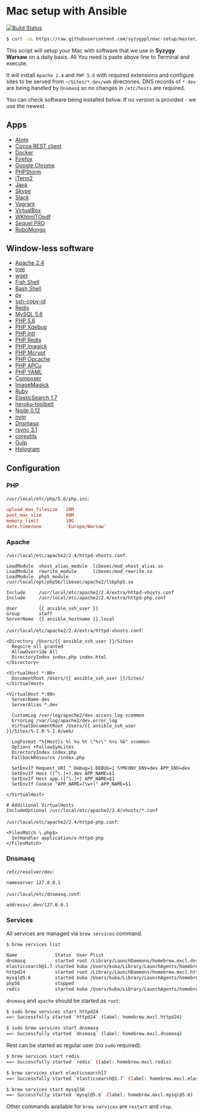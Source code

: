 # Mac setup with Ansible

[![Build Status](https://travis-ci.org/syzygypl/mac-setup.svg?branch=master)](https://travis-ci.org/syzygypl/mac-setup)

```bash
$ curl -sL https://raw.githubusercontent.com/syzygypl/mac-setup/master/bootstrap.sh | bash
```

This script will setup your Mac with software that we use in **Syzygy Warsaw** on a daily basis. All You need is paste above line to Terminal and execute.

It will install `Apache 2.4` and `PHP 5.6` with required extensions and configure sites to be served from `~/Sites/*.dev/web` directories.
DNS records of `*.dev` are being handled by `Dnsmasq` so no changes in `/etc/hosts` are required.

You can check software being installed below. If no version is provided - we use the newest.

## Apps

- [Atom](https://atom.io/)
- [Cocoa REST client](https://mmattozzi.github.io/cocoa-rest-client/)
- [Docker](https://www.docker.com/products/docker)
- [Firefox](https://www.mozilla.org/firefox/)
- [Google Chrome](https://www.google.com/chrome/)
- [PHPStorm](https://www.jetbrains.com/phpstorm/)
- [iTerm2](https://www.iterm2.com/)
- [Java](https://www.oracle.com/technetwork/java/javase/downloads/jdk8-downloads-2133151.html)
- [Skype](https://www.skype.com/)
- [Slack](https://slack.com/)
- [Vagrant](https://www.vagrantup.com/)
- [VirtualBox](https://www.virtualbox.org/)
- [WKhtmlTOpdf](http://wkhtmltopdf.org/)
- [Sequel PRO](https://www.sequelpro.com/)
- [RoboMongo](https://robomongo.org/)

## Window-less software

- [Apache 2.4](https://httpd.apache.org/)
- [tree](http://mama.indstate.edu/users/ice/tree/)
- [wget](https://www.gnu.org/software/wget/)
- [Fish Shell](https://fishshell.com)
- [Bash Shell](https://www.gnu.org/software/bash/)
- [pv](https://www.ivarch.com/programs/pv.shtml)
- [ssh-copy-id](https://www.openssh.com/)
- [Redis](http://redis.io/)
- [MySQL 5.6](https://dev.mysql.com/doc/refman/5.6/en/)
- [PHP 5.6](https://php.net)
- [PHP Xdebug](http://xdebug.org)
- [PHP Intl](http://php.net/manual/en/book.intl.php)
- [PHP Redis](https://github.com/phpredis/phpredis)
- [PHP Imagick](https://pecl.php.net/package/imagick)
- [PHP Mcrypt](http://php.net/manual/en/book.mcrypt.php)
- [PHP Opcache](http://php.net/manual/en/book.opcache.php)
- [PHP APCu](https://pecl.php.net/package/apcu)
- [PHP YAML](https://pecl.php.net/package/yaml)
- [Composer](http://getcomposer.org)
- [ImageMagick](https://www.imagemagick.org/)
- [Ruby](https://www.ruby-lang.org/)
- [ElasticSearch 1.7](https://www.elastic.co/products/elasticsearch)
- [heroku-toolbelt](https://cli.heroku.com)
- [Node 0.12](https://nodejs.org/)
- [nvm](https://github.com/creationix/nvm)
- [Dnsmasq](http://www.thekelleys.org.uk/dnsmasq/doc.html)
- [rsync 3.1](https://rsync.samba.org/)
- [coreutils](https://www.gnu.org/software/coreutils)
- [Gulp](http://gulpjs.com/)
- [Hologram](https://trulia.github.io/hologram/)


## Configuration

### PHP

`/usr/local/etc/php/5.6/php.ini`:

```ini
upload_max_filesize   20M
post_max_size         80M
memory_limit          10G
date.timezone         'Europe/Warsaw'
```

### Apache

`/usr/local/etc/apache2/2.4/httpd-vhosts.conf`:

```
LoadModule  vhost_alias_module  libexec/mod_vhost_alias.so
LoadModule  rewrite_module      libexec/mod_rewrite.so
LoadModule  php5_module         /usr/local/opt/php56/libexec/apache2/libphp5.so

Include     /usr/local/etc/apache2/2.4/extra/httpd-vhosts.conf
Include     /usr/local/etc/apache2/2.4/extra/httpd-php.conf

User        {{ ansible_ssh_user }}
Group       staff
ServerName  {{ ansible_hostname }}.local
```

`/usr/local/etc/apache2/2.4/extra/httpd-vhosts.conf`:

```
<Directory /Users/{{ ansible_ssh_user }}/Sites>
  Require all granted
  AllowOverride All
  DirectoryIndex index.php index.html
</Directory>

<VirtualHost *:80>
  DocumentRoot /Users/{{ ansible_ssh_user }}/Sites/
</VirtualHost>

<VirtualHost *:80>
  ServerName dev
  ServerAlias *.dev

  CustomLog /var/log/apache2/dev.access_log vcommon
  ErrorLog /var/log/apache2/dev.error_log
  VirtualDocumentRoot /Users/{{ ansible_ssh_user }}/Sites/%-2.0.%-1.0/web/

  LogFormat "%{Host}i %l %u %t \"%r\" %>s %b" vcommon
  Options +FollowSymLinks
  DirectoryIndex index.php
  FallbackResource /index.php

  SetEnvIf Request_URI ^ Debug=1 DEBUG=1 SYMFONY_ENV=dev APP_ENV=dev
  SetEnvIf Host ([^\.]+).dev APP_NAME=$1
  SetEnvIf Host app.([^\.]+) APP_NAME=$1
  SetEnvIf Cookie "APP_NAME=(\w+)" APP_NAME=$1

</VirtualHost>

# Additional VirtualHosts
IncludeOptional /usr/local/etc/apache2/2.4/vhosts/*.conf
```

`/usr/local/etc/apache2/2.4/httpd-php.conf`:

```
<FilesMatch \.php$>
  SetHandler application/x-httpd-php
</FilesMatch>
```

### Dnsmasq

`/etc/resolver/dev`:

```
nameserver 127.0.0.1
```

`/usr/local/etc/dnsmasq.conf`:

```
address=/.dev/127.0.0.1
```

###  Services

All services are managed via `brew services` command.

```bash
$ brew services list

Name              Status  User Plist
dnsmasq           started root /Library/LaunchDaemons/homebrew.mxcl.dnsmasq.plist
elasticsearch@1.7 started kuba /Users/kuba/Library/LaunchAgents/homebrew.mxcl.elasticsearch@1.7.plist
httpd24           started root /Library/LaunchDaemons/homebrew.mxcl.httpd24.plist
mysql@5.6         started kuba /Users/kuba/Library/LaunchAgents/homebrew.mxcl.mysql@5.6.plist
php56             stopped
redis             started kuba /Users/kuba/Library/LaunchAgents/homebrew.mxcl.redis.plist
```

`dnsmasq` and `apache` should be started as `root`:

```bash
$ sudo brew services start httpd24
==> Successfully started `httpd24` (label: homebrew.mxcl.httpd24)

$ sudo brew services start dnsmasq
==> Successfully started `dnsmasq` (label: homebrew.mxcl.dnsmasq)
```

Rest can be started as regular user (no `sudo` required):

```bash
$ brew services start redis
==> Successfully started `redis` (label: homebrew.mxcl.redis)

$ brew services start elasticsearch17
==> Successfully started `elasticsearch@1.7` (label: homebrew.mxcl.elasticsearch@1.7)

$ brew services start mysql56
==> Successfully started `mysql@5.6` (label: homebrew.mxcl.mysql@5.6)
```

Other commands available for `brew services` are `restart` and `stop`.

